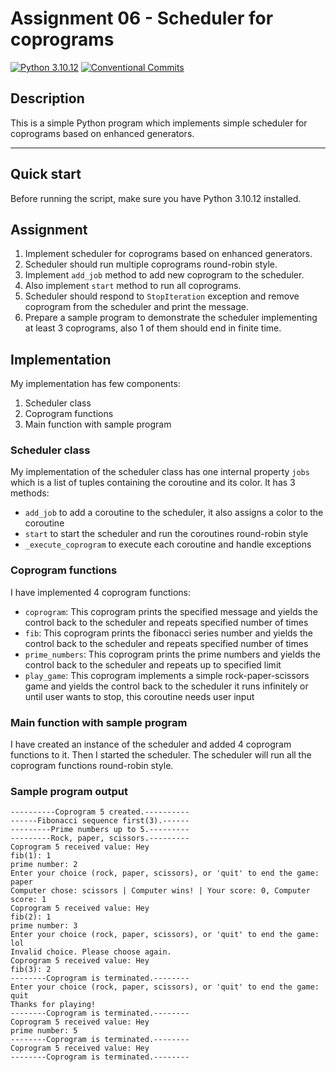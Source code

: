 # Assignment 06 - Scheduler for coprograms

[![Python 3.10.12](https://img.shields.io/badge/python-3.10.12-purple.svg)](https://www.python.org/downloads/release/python-31012/)
[![Conventional Commits](https://img.shields.io/badge/Conventional%20Commits-1.0.0-purple.svg)](https://conventionalcommits.org)

## Description

This is a simple Python program which implements simple scheduler
for coprograms based on enhanced generators.

---

## Quick start

Before running the script, make sure you have Python 3.10.12 installed.

## Assignment

1. Implement scheduler for coprograms based on enhanced generators.
2. Scheduler should run multiple coprograms round-robin style.
3. Implement `add_job` method to add new coprogram to the scheduler.
4. Also implement `start` method to run all coprograms.
5. Scheduler should respond to `StopIteration` exception and remove
coprogram from the scheduler and print the message.
6. Prepare a sample program to demonstrate the scheduler implementing
at least 3 coprograms, also 1 of them should end in finite time.

## Implementation

My implementation has few components:

1. Scheduler class
2. Coprogram functions
3. Main function with sample program

### Scheduler class

My implementation of the scheduler class has one internal property `jobs`
which is a list of tuples containing the coroutine and its color.
It has 3 methods:

- `add_job` to add a coroutine to the scheduler, it also assigns a color
to the coroutine
- `start` to start the scheduler and run the coroutines round-robin style
- `_execute_coprogram` to execute each coroutine and handle exceptions

### Coprogram functions

I have implemented 4 coprogram functions:

- `coprogram`: This coprogram prints the specified message and yields
the control back to the scheduler and repeats specified number of times
- `fib`: This coprogram prints the fibonacci series number and yields
the control back to the scheduler and repeats specified number of times
- `prime_numbers`: This coprogram prints the prime numbers and yields
the control back to the scheduler and repeats up to specified limit
- `play_game`: This coprogram implements a simple rock-paper-scissors
game and yields the control back to the scheduler it runs infinitely or
until user wants to stop, this coroutine needs user input

### Main function with sample program

I have created an instance of the scheduler and added 4 coprogram
functions to it. Then I started the scheduler. The scheduler will
run all the coprogram functions round-robin style.

### Sample program output

```plaintext
----------Coprogram 5 created.----------
------Fibonacci sequence first(3).------
---------Prime numbers up to 5.---------
---------Rock, paper, scissors.---------
Coprogram 5 received value: Hey
fib(1): 1
prime number: 2
Enter your choice (rock, paper, scissors), or 'quit' to end the game: paper
Computer chose: scissors | Computer wins! | Your score: 0, Computer score: 1
Coprogram 5 received value: Hey
fib(2): 1
prime number: 3
Enter your choice (rock, paper, scissors), or 'quit' to end the game: lol
Invalid choice. Please choose again.
Coprogram 5 received value: Hey
fib(3): 2
--------Coprogram is terminated.--------
Enter your choice (rock, paper, scissors), or 'quit' to end the game: quit
Thanks for playing!
--------Coprogram is terminated.--------
Coprogram 5 received value: Hey
prime number: 5
--------Coprogram is terminated.--------
Coprogram 5 received value: Hey
--------Coprogram is terminated.--------
```
